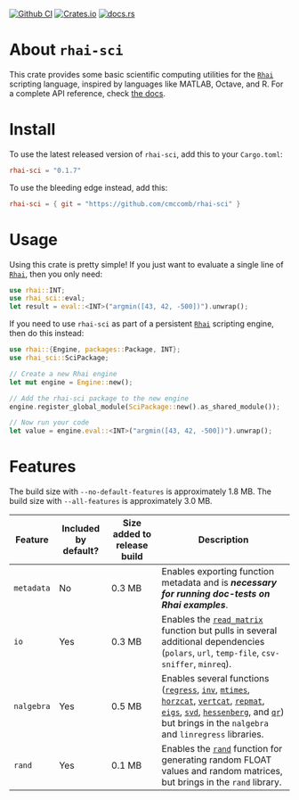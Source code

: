 [![Github CI](https://github.com/rhaiscript/rhai-sci/actions/workflows/tests.yml/badge.svg)](https://github.com/rhaiscript/rhai-sci/actions)
[![Crates.io](https://img.shields.io/crates/v/rhai-sci.svg)](https://crates.io/crates/rhai-sci)
[![docs.rs](https://img.shields.io/docsrs/rhai-sci/latest?logo=rust)](https://docs.rs/rhai-sci)

# About `rhai-sci`
This crate provides some basic scientific computing utilities for the [`Rhai`](https://rhai.rs/) scripting language, inspired by languages 
like MATLAB, Octave, and R. For a complete API reference, check [the docs](https://docs.rs/rhai-sci).

# Install
To use the latest released version of `rhai-sci`, add this to your `Cargo.toml`:
```toml
rhai-sci = "0.1.7"
```
To use the bleeding edge instead, add this:
```toml
rhai-sci = { git = "https://github.com/cmccomb/rhai-sci" }
```

# Usage
Using this crate is pretty simple! If you just want to evaluate a single line of [`Rhai`](https://rhai.rs/), then you only need:
```rust
use rhai::INT;
use rhai_sci::eval;
let result = eval::<INT>("argmin([43, 42, -500])").unwrap();
```
If you need to use `rhai-sci` as part of a persistent [`Rhai`](https://rhai.rs/) scripting engine, then do this instead:
```rust
use rhai::{Engine, packages::Package, INT};
use rhai_sci::SciPackage;

// Create a new Rhai engine
let mut engine = Engine::new();

// Add the rhai-sci package to the new engine
engine.register_global_module(SciPackage::new().as_shared_module());

// Now run your code
let value = engine.eval::<INT>("argmin([43, 42, -500])").unwrap();
```

# Features
The build size with `--no-default-features` is approximately 1.8 MB. The build size with `--all-features` is approximately 3.0 MB.

| Feature    | Included by default? | Size added to release build | Description                                                                                                                                                                                                                                                                                                                                                                                                                                                                                                                                                   |
|------------|----------------------|-----------------------------|---------------------------------------------------------------------------------------------------------------------------------------------------------------------------------------------------------------------------------------------------------------------------------------------------------------------------------------------------------------------------------------------------------------------------------------------------------------------------------------------------------------------------------------------------------------|
| `metadata` | No                   | 0.3 MB                      | Enables exporting function metadata and is ___necessary for running doc-tests on Rhai examples___.                                                                                                                                                                                                                                                                                                                                                                                                                                                            |
| `io`       | Yes                  | 0.3 MB                      | Enables the [`read_matrix`](#read_matrixfile_path-immutablestring---array) function but pulls in several additional dependencies (`polars`, `url`, `temp-file`, `csv-sniffer`, `minreq`).                                                                                                                                                                                                                                                                                                                                                                     | 
| `nalgebra` | Yes                  | 0.5 MB                      | Enables several functions ([`regress`](#regressx-array-y-array---map), [`inv`](#invmatrix-array---array), [`mtimes`](#mtimesmatrix1-array-matrix2-array---array), [`horzcat`](#horzcatmatrix1-array-matrix2-array---array), [`vertcat`](#vertcatmatrix1-array-matrix2-array---array), [`repmat`](#repmatmatrix-array-nx-i64-ny-i64---array), [`eigs`](#eigsmatrix-array---array), [`svd`](#svdmatrix-array---map), [`hessenberg`](#hessenbergmatrix-array---map), and [`qr`](#qrmatrix-array---map)) but brings in the `nalgebra` and `linregress` libraries. | 
| `rand`     | Yes                  | 0.1 MB                      | Enables the [`rand`](#rand) function for generating random FLOAT values and random matrices, but brings in the `rand` library.                                                                                                                                                                                                                                                                                                                                                                                                                                |
